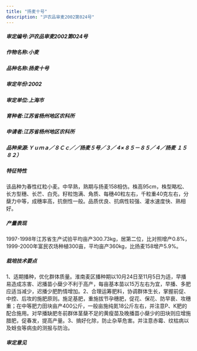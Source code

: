 ```yaml
---
title: "扬麦十号"
description: "沪农品审麦2002第024号"
---
```

##### 审定编号:沪农品审麦2002第024号

##### 作物名称:小麦

##### 品种名称:扬麦十号

##### 审定年份:2002

##### 审定单位:上海市

##### 育种者:江苏省杨州地区农科所

##### 申请者:江苏省杨州地区农科所

##### 品种来源:Ｙｕｍａ／８Ｃｃ／／扬麦５号／３／４×８５－８５／４／扬麦 １５８２）

##### 特征特性
该品种为春性红粒小麦。中早熟，熟期与扬麦158相仿。株高95cm，株型略松、长方型穗、长芒、白壳。籽粒饱满、角质、每穗40粒左右，千粒重40克左右，分蘖力中等，成穗率高，抗倒性一般。品质优良、抗病性较强、灌水速度快、熟相好。

##### 产量表现
1997-1998年江苏省生产试验平均亩产300.73kg，居第二位，比对照增产0.8%，1999-2000年富民农场种植300亩，平均亩产360kg，比扬麦158增产5.9%。

##### 栽培技术要点
1、适期播种，优化群体质量。淮南麦区播种期以10月24日至11月5日为适，早播易造成冻害、迟播苗小蘖少不利于高产，每亩基本苗以15万左右为宜，早播、多肥应适当减少，迟播少肥酌情增加。2、合理运筹肥料，协调群体生长，掌握前促、中控、后攻的施肥原则。施足基肥，重施拔节孕穗肥，促花、保花、防早衰、攻穗重；在中等肥力田块亩产400公斤，一般亩施纯氮18公斤左右，并注意P、K肥的配合施用。对早播缺肥冬前群体茎蘖不足的黄瘦苗及晚播苗小蘖少的田块则应增施腊肥，促春发，提高产量。3、搞好化除，防止杂草危害。并注意赤霉、纹枯病以及蚜虫等病虫的测报与防治。

##### 审定意见

